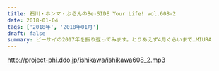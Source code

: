 ```yaml
---
title: 石川・ホンマ・ぶるんのBe-SIDE Your Life! vol.608-2
date: 2018-01-04
tags: ['2018年', '2018年01月']
draft: false
summary: ビーサイの2017年を振り返ってみます。とりあえず4月ぐらいまで…MIURA
---
```


http://project-phi.ddo.jp/ishikawa/ishikawa608_2.mp3
